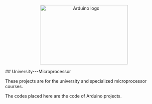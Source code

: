<p align="center">
    <a href="https://www.arduino.cc/">
        <img src="https://image.makewebeasy.net/makeweb/m_1920x0/Yrhd97Z9N/DATA/Arduino_logo1.png" alt="Arduino logo" width="281" height="191">
    </a>
</p>
## University---Microprocessor

These projects are for the university and specialized microprocessor courses.

The codes placed here are the code of Arduino projects.


